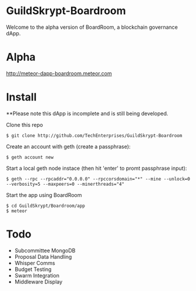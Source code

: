 # GuildSkrypt-Boardroom

Welcome to the alpha version of BoardRoom, a blockchain governance dApp.

# Alpha

http://meteor-dapp-boardroom.meteor.com

# Install

**Please note this dApp is incomplete and is still being developed.

Clone this repo

    $ git clone http://github.com/TechEnterprises/GuildSkrypt-Boardroom
    
Create an account with geth (create a passphrase):

    $ geth account new
    
Start a local geth node instace (then hit 'enter' to promt passphrase input):

    $ geth --rpc --rpcaddr="0.0.0.0" --rpccorsdomain="*" --mine --unlock=0 --verbosity=5 --maxpeers=0 --minerthreads="4"
    
Start the app using BoardRoom

    $ cd GuildSkrypt/Boardroom/app
    $ meteor
    
# Todo

- Subcommittee MongoDB
- Proposal Data Handling
- Whisper Comms
- Budget Testing
- Swarm Integration
- Middleware Display

